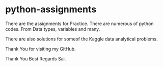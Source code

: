 # python-assignments

There are the assignments for Practice. 
There are numerous of python codes. From Data types, variables and many.

There are also solutions for someof the Kaggle data analytical problems. 

Thank You for visiting my GitHub.

Thank You 
Best Regards
Sai.
